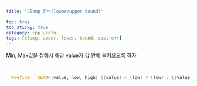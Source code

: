 ```yaml
---
title: "Clamp 함수(lower/upper bound)"

toc: true
toc_sticky: true
category: cpp_useful
tags: [clamp, upper, lower, bound, cpp, c++]
---
```


Min, Max값을 정해서 해당 value가 값 안에 들어오도록 하자

<br/>

~~~c++
  #define   CLAMP(value, low, high) ((value) < (low) ? (low) : ((value) > (high) ? (high) : (value)))
~~~